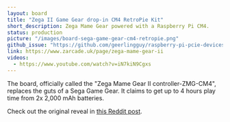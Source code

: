 ```yaml
---
layout: board
title: "Zega II Game Gear drop-in CM4 RetroPie Kit"
short_description: Zega Mame Gear powered with a Raspberry Pi CM4.
status: production
picture: "/images/board-sega-game-gear-cm4-retropie.png"
github_issue: "https://github.com/geerlingguy/raspberry-pi-pcie-devices/issues/191"
link: https://www.zarcade.uk/page/zega-mame-gear-ii
videos:
  - https://www.youtube.com/watch?v=iN7kiN9Cgxs
---
```

The board, officially called the "Zega Mame Gear II controller-ZMG-CM4", replaces the guts of a Sega Game Gear. It claims to get up to 4 hours play time from 2x 2,000 mAh batteries.

Check out the original reveal in [this Reddit post](https://www.reddit.com/r/raspberry_pi/comments/oylc01/my_new_game_gear_dropin_kit_using_the_raspberry/).
